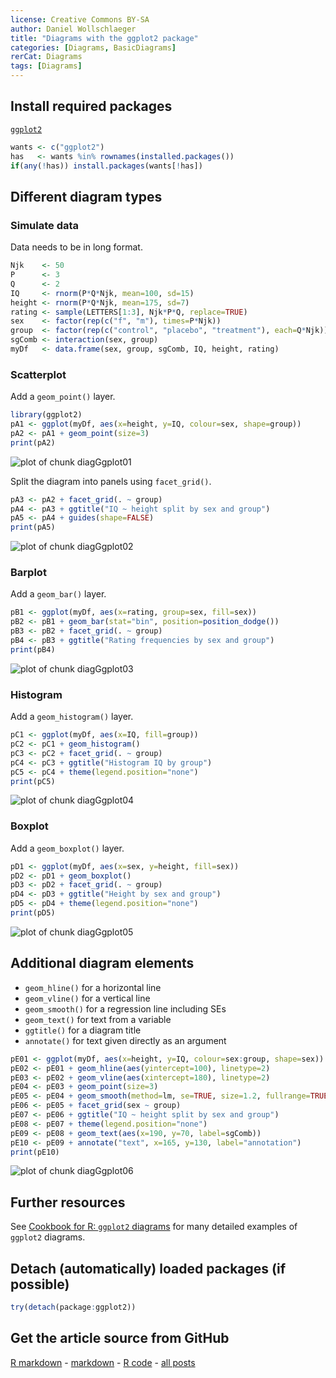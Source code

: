 ```yaml
---
license: Creative Commons BY-SA
author: Daniel Wollschlaeger
title: "Diagrams with the ggplot2 package"
categories: [Diagrams, BasicDiagrams]
rerCat: Diagrams
tags: [Diagrams]
---
```





Install required packages
-------------------------

[`ggplot2`](http://cran.r-project.org/package=ggplot2)


```r
wants <- c("ggplot2")
has   <- wants %in% rownames(installed.packages())
if(any(!has)) install.packages(wants[!has])
```

Different diagram types
-------------------------

### Simulate data

Data needs to be in long format.


```r
Njk    <- 50
P      <- 3
Q      <- 2
IQ     <- rnorm(P*Q*Njk, mean=100, sd=15)
height <- rnorm(P*Q*Njk, mean=175, sd=7)
rating <- sample(LETTERS[1:3], Njk*P*Q, replace=TRUE)
sex    <- factor(rep(c("f", "m"), times=P*Njk))
group  <- factor(rep(c("control", "placebo", "treatment"), each=Q*Njk))
sgComb <- interaction(sex, group)
myDf   <- data.frame(sex, group, sgComb, IQ, height, rating)
```

### Scatterplot

Add a `geom_point()` layer.


```r
library(ggplot2)
pA1 <- ggplot(myDf, aes(x=height, y=IQ, colour=sex, shape=group))
pA2 <- pA1 + geom_point(size=3)
print(pA2)
```

![plot of chunk diagGgplot01](../content/assets/figure/diagGgplot01-1.png) 

Split the diagram into panels using `facet_grid()`.


```r
pA3 <- pA2 + facet_grid(. ~ group)
pA4 <- pA3 + ggtitle("IQ ~ height split by sex and group")
pA5 <- pA4 + guides(shape=FALSE)
print(pA5)
```

![plot of chunk diagGgplot02](../content/assets/figure/diagGgplot02-1.png) 

### Barplot

Add a `geom_bar()` layer.


```r
pB1 <- ggplot(myDf, aes(x=rating, group=sex, fill=sex))
pB2 <- pB1 + geom_bar(stat="bin", position=position_dodge())
pB3 <- pB2 + facet_grid(. ~ group)
pB4 <- pB3 + ggtitle("Rating frequencies by sex and group")
print(pB4)
```

![plot of chunk diagGgplot03](../content/assets/figure/diagGgplot03-1.png) 

### Histogram

Add a `geom_histogram()` layer.


```r
pC1 <- ggplot(myDf, aes(x=IQ, fill=group))
pC2 <- pC1 + geom_histogram()
pC3 <- pC2 + facet_grid(. ~ group)
pC4 <- pC3 + ggtitle("Histogram IQ by group")
pC5 <- pC4 + theme(legend.position="none")
print(pC5)
```

![plot of chunk diagGgplot04](../content/assets/figure/diagGgplot04-1.png) 

### Boxplot

Add a `geom_boxplot()` layer.


```r
pD1 <- ggplot(myDf, aes(x=sex, y=height, fill=sex))
pD2 <- pD1 + geom_boxplot()
pD3 <- pD2 + facet_grid(. ~ group)
pD4 <- pD3 + ggtitle("Height by sex and group")
pD5 <- pD4 + theme(legend.position="none")
print(pD5)
```

![plot of chunk diagGgplot05](../content/assets/figure/diagGgplot05-1.png) 

Additional diagram elements
-------------------------

 * `geom_hline()` for a horizontal line
 * `geom_vline()` for a vertical line
 * `geom_smooth()` for a regression line including SEs
 * `geom_text()` for text from a variable
 * `ggtitle()` for a diagram title
 * `annotate()` for text given directly as an argument


```r
pE01 <- ggplot(myDf, aes(x=height, y=IQ, colour=sex:group, shape=sex))
pE02 <- pE01 + geom_hline(aes(yintercept=100), linetype=2)
pE03 <- pE02 + geom_vline(aes(xintercept=180), linetype=2)
pE04 <- pE03 + geom_point(size=3)
pE05 <- pE04 + geom_smooth(method=lm, se=TRUE, size=1.2, fullrange=TRUE)
pE06 <- pE05 + facet_grid(sex ~ group)
pE07 <- pE06 + ggtitle("IQ ~ height split by sex and group")
pE08 <- pE07 + theme(legend.position="none")
pE09 <- pE08 + geom_text(aes(x=190, y=70, label=sgComb))
pE10 <- pE09 + annotate("text", x=165, y=130, label="annotation")
print(pE10)
```

![plot of chunk diagGgplot06](../content/assets/figure/diagGgplot06-1.png) 

Further resources
-------------------------

See [Cookbook for R: `ggplot2` diagrams](http://www.cookbook-r.com/Graphs/) for many detailed examples of `ggplot2` diagrams.

Detach (automatically) loaded packages (if possible)
-------------------------


```r
try(detach(package:ggplot2))
```

Get the article source from GitHub
----------------------------------------------

[R markdown](https://github.com/dwoll/RExRepos/raw/master/Rmd/diagGgplot.Rmd) - [markdown](https://github.com/dwoll/RExRepos/raw/master/md/diagGgplot.md) - [R code](https://github.com/dwoll/RExRepos/raw/master/R/diagGgplot.R) - [all posts](https://github.com/dwoll/RExRepos/)
